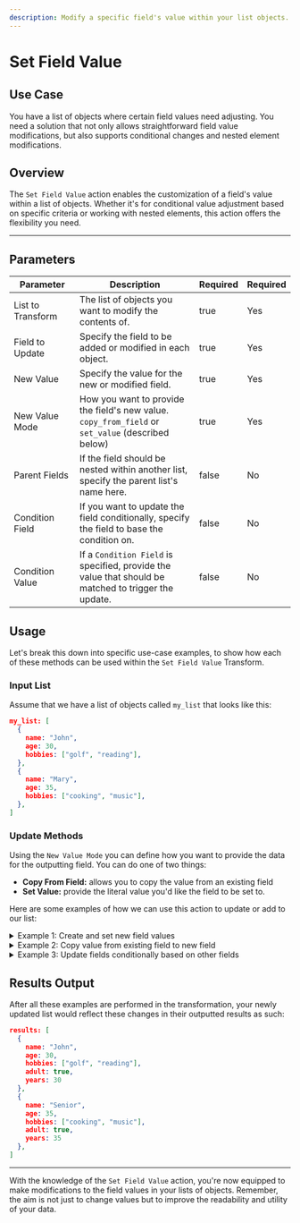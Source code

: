 ```yaml
---
description: Modify a specific field's value within your list objects.
---
```


# Set Field Value

## Use Case

You have a list of objects where certain field values need adjusting. You need a solution that not only allows straightforward field value modifications, but also supports conditional changes and nested element modifications.

## Overview

The `Set Field Value` action enables the customization of a field's value within a list of objects. Whether it's for conditional value adjustment based on specific criteria or working with nested elements, this action offers the flexibility you need.

***

## Parameters

<table><thead><tr><th width="178">Parameter</th><th width="472.3333333333333">Description</th><th data-type="checkbox">Required</th><th data-hidden>Required</th></tr></thead><tbody><tr><td>List to Transform</td><td>The list of objects you want to modify the contents of.</td><td>true</td><td>Yes</td></tr><tr><td>Field to Update</td><td>Specify the field to be added or modified in each object.</td><td>true</td><td>Yes</td></tr><tr><td>New Value</td><td>Specify the value for the new or modified field.</td><td>true</td><td>Yes</td></tr><tr><td>New Value Mode</td><td>How you want to provide the field's new value. <code>copy_from_field</code> or <code>set_value</code> (described below)</td><td>true</td><td>Yes</td></tr><tr><td>Parent Fields</td><td>If the field should be nested within another list, specify the parent list's name here.</td><td>false</td><td>No</td></tr><tr><td>Condition Field</td><td>If you want to update the field conditionally, specify the field to base the condition on.</td><td>false</td><td>No</td></tr><tr><td>Condition Value</td><td>If a <code>Condition Field</code> is specified, provide the value that should be matched to trigger the update.</td><td>false</td><td>No</td></tr></tbody></table>

## Usage

Let's break this down into specific use-case examples, to show how each of these methods can be used within the `Set Field Value` Transform.

### Input List

Assume that we have a list of objects called `my_list` that looks like this:

```json
my_list: [
  {
    name: "John",
    age: 30,
    hobbies: ["golf", "reading"],
  },
  {
    name: "Mary",
    age: 35,
    hobbies: ["cooking", "music"],
  },
]
```

### Update Methods

Using the `New Value Mode` you can define how you want to provide the data for the outputting field. You can do one of two things:

* **Copy From Field:** allows you to copy the value from an existing field
* **Set Value:** provide the literal value you'd like the field to be set to.

Here are some examples of how we can use this action to update or add to our list:

<details>

<summary>Example 1: Create and set new field values</summary>

Add a new field `adult` with value `true` to each object in the list.

**Action Parameters:**

```yaml
field_actions:
 field: adult
 new_value: true
 new_value_mode: set_value
```

**Jinja2 Equivalent:**

```django
{% raw %}
{% set _ = item.update({'adult': true}) %}
{% endraw %}


```

</details>

<details>

<summary>Example 2: Copy value from existing field to new field</summary>

Copy the `age` field to a new field `years` in each object.

**Action Parameters:**

```yaml
field_actions:
 field: years
 new_value: age
 new_value_mode: copy_from_field
```

**Jinja2 Equivalent:**

```django
{% raw %}
{% set _ = item.update({'years': item['age']}) %}
{% endraw %}


```

</details>

<details>

<summary>Example 3: Update fields conditionally based on other fields</summary>

Update the `name` field to `Senior` for any object where `age` is 35.

**Action Parameters:**

```yaml
field_actions:
 field: name
 new_value: "Senior"
 new_value_mode: set_value
 condition_field: age
 condition_value: 35
```

**Jinja2 Equivalent:**

```django
{% raw %}
{% if item['age'] == 35 %}
  {% set _ = item.update({'name': 'Senior'}) %}
{% endif %}
{% endraw %}
```

</details>

## Results Output

After all these examples are performed in the transformation, your newly updated list would reflect these changes in their outputted results as such:

```json
results: [
  {
    name: "John",
    age: 30,
    hobbies: ["golf", "reading"],
    adult: true,
    years: 30
  },
  {
    name: "Senior",
    age: 35,
    hobbies: ["cooking", "music"],
    adult: true,
    years: 35
  },
]
```

***

With the knowledge of the `Set Field Value` action, you're now equipped to make modifications to the field values in your lists of objects. Remember, the aim is not just to change values but to improve the readability and utility of your data.
